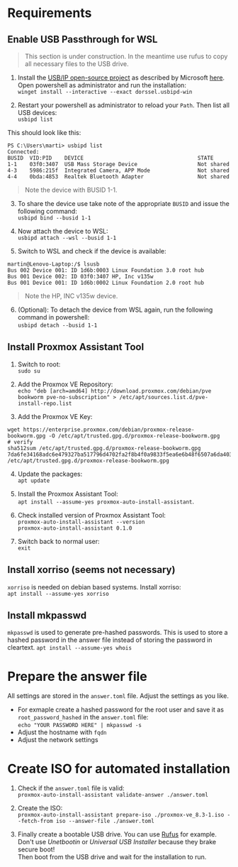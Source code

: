 # Requirements
## Enable USB Passthrough for WSL
> This section is under construction. In the meantime use rufus to copy all necessary files to the USB drive.

1. Install the [USB/IP open-source project](https://github.com/dorssel/usbipd-win) as described by Microsoft [here](https://learn.microsoft.com/en-us/windows/wsl/connect-usb). Open powershell as administrator and run the installation:  
`winget install --interactive --exact dorssel.usbipd-win`

2. Restart your powershell as administrator to reload your `Path`. Then list all USB devices:  
`usbipd list`  
  
This should look like this:  
``` 
PS C:\Users\marti> usbipd list
Connected:
BUSID  VID:PID    DEVICE                                    STATE
1-1    03f0:3407  USB Mass Storage Device                   Not shared
4-3    5986:215f  Integrated Camera, APP Mode               Not shared
4-4    0bda:4853  Realtek Bluetooth Adapter                 Not shared
``` 
> Note the device with BUSID 1-1.

3. To share the device use take note of the appropriate `BUSID` and issue the following command:  
`usbipd bind --busid 1-1`

4. Now attach the device to WSL:  
`usbipd attach --wsl --busid 1-1`

5. Switch to WSL and check if the device is available:  
```
martin@Lenovo-Laptop:/$ lsusb
Bus 002 Device 001: ID 1d6b:0003 Linux Foundation 3.0 root hub
Bus 001 Device 002: ID 03f0:3407 HP, Inc v135w
Bus 001 Device 001: ID 1d6b:0002 Linux Foundation 2.0 root hub
```
> Note the HP, INC v135w device.

6. (Optional): To detach the device from WSL again, run the following command in powershell:  
`usbipd detach --busid 1-1`

## Install Proxmox Assistant Tool
1. Switch to root:  
`sudo su`

2. Add the Proxmox VE Repository:  
`echo "deb [arch=amd64] http://download.proxmox.com/debian/pve bookworm pve-no-subscription" > /etc/apt/sources.list.d/pve-install-repo.list`

3. Add the Proxmox VE Key:  
```
wget https://enterprise.proxmox.com/debian/proxmox-release-bookworm.gpg -O /etc/apt/trusted.gpg.d/proxmox-release-bookworm.gpg 
# verify
sha512sum /etc/apt/trusted.gpg.d/proxmox-release-bookworm.gpg 
7da6fe34168adc6e479327ba517796d4702fa2f8b4f0a9833f5ea6e6b48f6507a6da403a274fe201595edc86a84463d50383d07f64bdde2e3658108db7d6dc87 /etc/apt/trusted.gpg.d/proxmox-release-bookworm.gpg
```

4. Update the packages:  
`apt update`

5. Install the Proxmox Assistant Tool:  
`apt install --assume-yes proxmox-auto-install-assistant`.

6. Check installed version of Proxmox Assistant Tool:  
`proxmox-auto-install-assistant --version                                                   
proxmox-auto-install-assistant 0.1.0`

7. Switch back to normal user:  
`exit`

## Install xorriso (seems not necessary)
`xorriso` is needed on debian based systems. Install xorriso:  
`apt install --assume-yes xorriso`

## Install mkpasswd
`mkpasswd` is used to generate pre-hashed passwords. This is used to store a hashed password in the answer file instead of storing the password in cleartext.
`apt install --assume-yes whois`

# Prepare the answer file
All settings are stored in the `answer.toml` file. Adjust the settings as you like. 
* For exmaple create a hashed password for the root user and save it as `root_password_hashed` in the `answer.toml` file:  
`echo "YOUR PASSWORD HERE" | mkpasswd -s`
* Adjust the hostname with `fqdn`
* Adjust the network settings

# Create ISO for automated installation
1. Check if the `answer.toml` file is valid:  
`proxmox-auto-install-assistant validate-answer ./answer.toml`

2. Create the ISO:  
`proxmox-auto-install-assistant prepare-iso ./proxmox-ve_8.3-1.iso --fetch-from iso --answer-file ./answer.toml`

3. Finally create a bootable USB drive. You can use [Rufus](https://rufus.ie/) for example. Don't use _Unetbootin_ or _Universal USB Installer_ because they brake secure boot!  
Then boot from the USB drive and wait for the installation to run.
